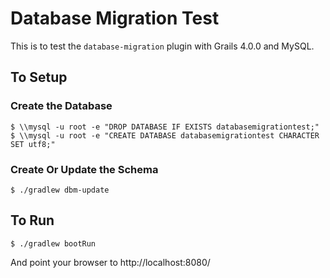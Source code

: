 # Database Migration Test

This is to test the `database-migration` plugin with Grails 4.0.0 and MySQL.

## To Setup

### Create the Database

    $ \\mysql -u root -e "DROP DATABASE IF EXISTS databasemigrationtest;"
    $ \\mysql -u root -e "CREATE DATABASE databasemigrationtest CHARACTER SET utf8;"

### Create Or Update the Schema

    $ ./gradlew dbm-update

## To Run

    $ ./gradlew bootRun

And point your browser to http://localhost:8080/
